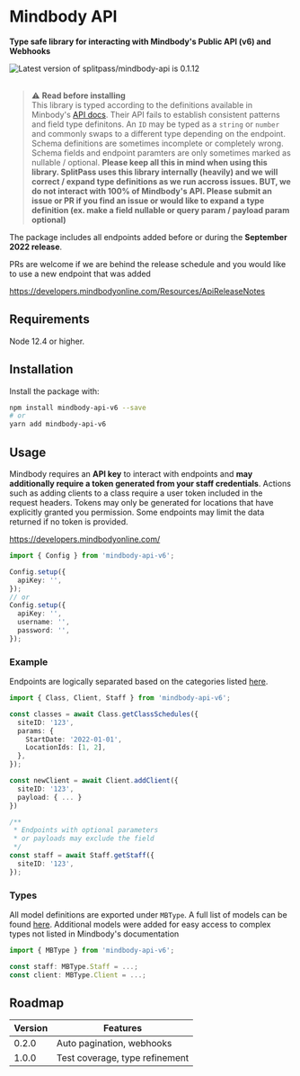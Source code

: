 <div>
    <h1>Mindbody API</h1>
    <p><b>Type safe library for interacting with Mindbody's Public API (v6) and Webhooks</b></p>
    <img src="https://img.shields.io/github/package-json/v/splitpass/mindbody-api?color=blue&style=for-the-badge" alt="Latest version of splitpass/mindbody-api is 0.1.12">
</div>
<br />

> :warning: **Read before installing**\
> This library is typed according to the definitions available in Minbody's [API docs](https://developers.mindbodyonline.com/PublicDocumentation/V6#endpoints). Their API fails to establish consistent patterns and field type definitons. An `ID` may be typed as a `string` or `number` and commonly swaps to a different type depending on the endpoint. Schema definitions are sometimes incomplete or completely wrong. Schema fields and endpoint paramters are only sometimes marked as nullable / optional. **Please keep all this in mind when using this library. SplitPass uses this library internally (heavily) and we will correct / expand type definitions as we run accross issues. BUT, we do not interact with 100% of Mindbody's API. Please submit an issue or PR if you find an issue or would like to expand a type definition (ex. make a field nullable or query param / payload param optional)**

The package includes all endpoints added before or during the **September 2022 release**.

PRs are welcome if we are behind the release schedule and you would like to use a new endpoint that was added

https://developers.mindbodyonline.com/Resources/ApiReleaseNotes

## Requirements

Node 12.4 or higher.

## Installation

Install the package with:

```sh
npm install mindbody-api-v6 --save
# or
yarn add mindbody-api-v6
```

## Usage

Mindbody requires an **API key** to interact with endpoints and **may additionally
require a token generated from your staff credentials**.
Actions such as adding clients to a class require a user token
included in the request headers. Tokens may only be generated for locations
that have explicitly granted you permission. Some endpoints may limit the
data returned if no token is provided.

https://developers.mindbodyonline.com/

```ts
import { Config } from 'mindbody-api-v6';

Config.setup({
  apiKey: '',
});
// or
Config.setup({
  apiKey: '',
  username: '',
  password: '',
});
```

### Example

Endpoints are logically separated based on the categories listed [here](https://developers.mindbodyonline.com/PublicDocumentation/V6#endpoints).

```ts
import { Class, Client, Staff } from 'mindbody-api-v6';

const classes = await Class.getClassSchedules({
  siteID: '123',
  params: {
    StartDate: '2022-01-01',
    LocationIds: [1, 2],
  },
});

const newClient = await Client.addClient({
  siteID: '123',
  payload: { ... }
})

/**
 * Endpoints with optional parameters
 * or payloads may exclude the field
 */
const staff = await Staff.getStaff({
  siteID: '123',
});
```

### Types

All model definitions are exported under `MBType`. A full list of models can be found [here](https://developers.mindbodyonline.com/PublicDocumentation/V6#shared-resources). Additional models were added for easy access to complex types not listed in Mindbody's documentation

```ts
import { MBType } from 'mindbody-api-v6';

const staff: MBType.Staff = ...;
const client: MBType.Client = ...;
```

## Roadmap

| Version | Features                       |
| ------- | ------------------------------ |
| 0.2.0   | Auto pagination, webhooks      |
| 1.0.0   | Test coverage, type refinement |
